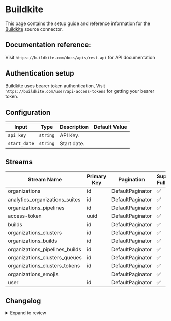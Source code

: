 # Buildkite
This page contains the setup guide and reference information for the [Buildkite](https://buildkite.com/) source connector.

## Documentation reference:
Visit `https://buildkite.com/docs/apis/rest-api` for API documentation

## Authentication setup
Buildkite uses bearer token authentication,
Visit `https://buildkite.com/user/api-access-tokens` for getting your bearer token.

## Configuration

| Input | Type | Description | Default Value |
|-------|------|-------------|---------------|
| `api_key` | `string` | API Key.  |  |
| `start_date` | `string` | Start date.  |  |

## Streams
| Stream Name | Primary Key | Pagination | Supports Full Sync | Supports Incremental |
|-------------|-------------|------------|---------------------|----------------------|
| organizations | id | DefaultPaginator | ✅ |  ✅  |
| analytics_organizations_suites | id | DefaultPaginator | ✅ |  ❌  |
| organizations_pipelines | id | DefaultPaginator | ✅ |  ✅  |
| access-token | uuid | DefaultPaginator | ✅ |  ❌  |
| builds | id | DefaultPaginator | ✅ |  ✅  |
| organizations_clusters | id | DefaultPaginator | ✅ |  ✅  |
| organizations_builds | id | DefaultPaginator | ✅ |  ✅  |
| organizations_pipelines_builds | id | DefaultPaginator | ✅ |  ✅  |
| organizations_clusters_queues | id | DefaultPaginator | ✅ |  ✅  |
| organizations_clusters_tokens | id | DefaultPaginator | ✅ |  ✅  |
| organizations_emojis |  | DefaultPaginator | ✅ |  ❌  |
| user | id | DefaultPaginator | ✅ |  ✅  |

## Changelog

<details>
  <summary>Expand to review</summary>

| Version | Date | Pull Request | Subject |
| ------------------ | ------------ | --- | ---------------- |
| 0.0.29 | 2025-08-23 | [65319](https://github.com/airbytehq/airbyte/pull/65319) | Update dependencies |
| 0.0.28 | 2025-08-09 | [64658](https://github.com/airbytehq/airbyte/pull/64658) | Update dependencies |
| 0.0.27 | 2025-07-26 | [63797](https://github.com/airbytehq/airbyte/pull/63797) | Update dependencies |
| 0.0.26 | 2025-07-05 | [62535](https://github.com/airbytehq/airbyte/pull/62535) | Update dependencies |
| 0.0.25 | 2025-06-28 | [62145](https://github.com/airbytehq/airbyte/pull/62145) | Update dependencies |
| 0.0.24 | 2025-06-15 | [61627](https://github.com/airbytehq/airbyte/pull/61627) | Update dependencies |
| 0.0.23 | 2025-05-24 | [60902](https://github.com/airbytehq/airbyte/pull/60902) | Update dependencies |
| 0.0.22 | 2025-05-17 | [60612](https://github.com/airbytehq/airbyte/pull/60612) | Update dependencies |
| 0.0.21 | 2025-05-10 | [59807](https://github.com/airbytehq/airbyte/pull/59807) | Update dependencies |
| 0.0.20 | 2025-05-03 | [59307](https://github.com/airbytehq/airbyte/pull/59307) | Update dependencies |
| 0.0.19 | 2025-04-26 | [57642](https://github.com/airbytehq/airbyte/pull/57642) | Update dependencies |
| 0.0.18 | 2025-04-05 | [57139](https://github.com/airbytehq/airbyte/pull/57139) | Update dependencies |
| 0.0.17 | 2025-03-29 | [56598](https://github.com/airbytehq/airbyte/pull/56598) | Update dependencies |
| 0.0.16 | 2025-03-22 | [56139](https://github.com/airbytehq/airbyte/pull/56139) | Update dependencies |
| 0.0.15 | 2025-03-08 | [55382](https://github.com/airbytehq/airbyte/pull/55382) | Update dependencies |
| 0.0.14 | 2025-03-01 | [54898](https://github.com/airbytehq/airbyte/pull/54898) | Update dependencies |
| 0.0.13 | 2025-02-22 | [54213](https://github.com/airbytehq/airbyte/pull/54213) | Update dependencies |
| 0.0.12 | 2025-02-15 | [53876](https://github.com/airbytehq/airbyte/pull/53876) | Update dependencies |
| 0.0.11 | 2025-02-08 | [53432](https://github.com/airbytehq/airbyte/pull/53432) | Update dependencies |
| 0.0.10 | 2025-02-01 | [52927](https://github.com/airbytehq/airbyte/pull/52927) | Update dependencies |
| 0.0.9 | 2025-01-25 | [52188](https://github.com/airbytehq/airbyte/pull/52188) | Update dependencies |
| 0.0.8 | 2025-01-18 | [51715](https://github.com/airbytehq/airbyte/pull/51715) | Update dependencies |
| 0.0.7 | 2025-01-11 | [51226](https://github.com/airbytehq/airbyte/pull/51226) | Update dependencies |
| 0.0.6 | 2024-12-28 | [50485](https://github.com/airbytehq/airbyte/pull/50485) | Update dependencies |
| 0.0.5 | 2024-12-21 | [50205](https://github.com/airbytehq/airbyte/pull/50205) | Update dependencies |
| 0.0.4 | 2024-12-14 | [49590](https://github.com/airbytehq/airbyte/pull/49590) | Update dependencies |
| 0.0.3 | 2024-12-12 | [49010](https://github.com/airbytehq/airbyte/pull/49010) | Update dependencies |
| 0.0.2 | 2024-10-29 | [47476](https://github.com/airbytehq/airbyte/pull/47476) | Update dependencies |
| 0.0.1 | 2024-09-11 | [45384](https://github.com/airbytehq/airbyte/pull/45384) | Initial release by [@btkcodedev](https://github.com/btkcodedev) via Connector Builder |

</details>
